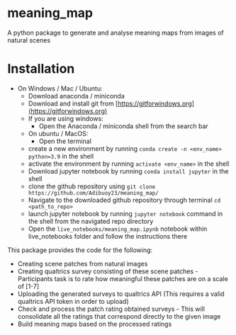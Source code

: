 # meaning_map
 A python package to generate and analyse meaning maps from images of natural scenes
 
# Installation
* On Windows / Mac / Ubuntu:
  - Download anaconda / miniconda
  - Download and install git from [https://gitforwindows.org](https://gitforwindows.org)
  - If you are using windows:
    * Open the Anaconda / miniconda shell from the search bar
  - On ubuntu / MacOS:
    * Open the terminal
  - create a new environment by running `conda create -n <env_name> python=3.9` in the shell
  - activate the environment by running `activate <env_name>` in the shell
  - Download jupyter notebook by running `conda install jupyter` in the shell
  - clone the github repository using `git clone https://github.com/Adibuoy23/meaning_map/`
  - Navigate to the downloaded github repository through terminal `cd <path_to_repo>`
  - launch jupyter notebook by running `jupyter notebook` command in the shell from the navigated repo directory
  - Open the `live_notebooks/meaning_map.ipynb` notebook within live_notebooks folder and follow the instructions there

This package provides the code for the following:
* Creating scene patches from natural images
* Creating qualtrics survey consisting of these scene patches - Participants task is to rate how meaningful these patches are on a scale of [1-7]
* Uploading the generated surveys to qualtrics API (This requires a valid qualtrics API token in order to upload)
* Check and process the patch rating obtained surveys - This will consolidate all the ratings that correspond directly to the given image
* Build meaning maps based on the processed ratings
